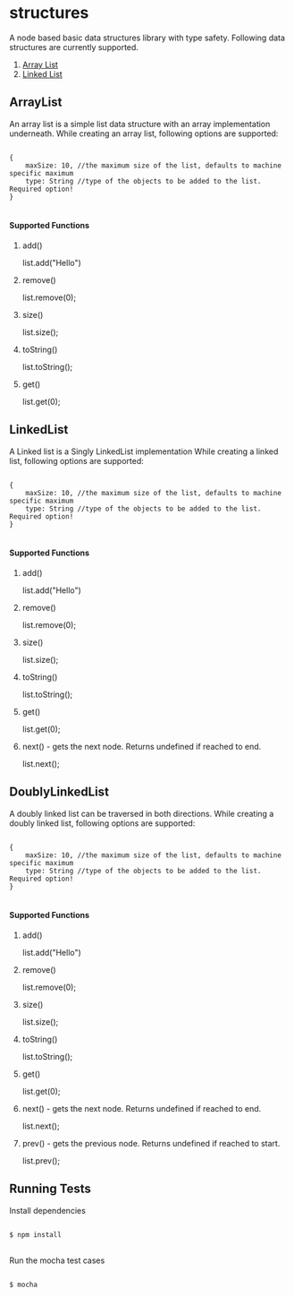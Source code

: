 structures
==========

A node based basic data structures library with type safety. Following data structures are currently supported.

1. [Array List](#arraylist "Array List")
2. [Linked List](#linkedlist "Linked List")

<a name="arraylist"></a>
## ArrayList
An array list is a simple list data structure with an array implementation underneath.
While creating an array list, following options are supported:

<pre>
<code>
{
    maxSize: 10, //the maximum size of the list, defaults to machine specific maximum
    type: String //type of the objects to be added to the list. Required option!
}
</code>
</pre>

#### Supported Functions
1. add()

    list.add("Hello")

2. remove()

    list.remove(0);

3. size()

    list.size();

4. toString()

    list.toString();

5. get()

    list.get(0);

<a name="linkedlist"></a>

## LinkedList

A Linked list is a Singly LinkedList implementation
While creating a linked list, following options are supported:

<pre>
<code>
{
    maxSize: 10, //the maximum size of the list, defaults to machine specific maximum
    type: String //type of the objects to be added to the list. Required option!
}
</code>
</pre>

#### Supported Functions
1. add()

    list.add("Hello")

2. remove()

    list.remove(0);

3. size()

    list.size();

4. toString()

    list.toString();

5. get()

    list.get(0);

6. next() - gets the next node. Returns undefined if reached to end.

    list.next();

## DoublyLinkedList

A doubly linked list can be traversed in both directions.
While creating a doubly linked list, following options are supported:

<pre>
<code>
{
    maxSize: 10, //the maximum size of the list, defaults to machine specific maximum
    type: String //type of the objects to be added to the list. Required option!
}
</code>
</pre>

#### Supported Functions
1. add()

    list.add("Hello")

2. remove()

    list.remove(0);

3. size()

    list.size();

4. toString()

    list.toString();

5. get()

    list.get(0);

6. next() - gets the next node. Returns undefined if reached to end.

    list.next();

7. prev() - gets the previous node. Returns undefined if reached to start.

    list.prev();

## Running Tests

Install dependencies

<pre>
<code>
$ npm install
</code>
</pre>

Run the mocha test cases

<pre>
<code>
$ mocha
</code>
</pre>
